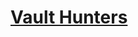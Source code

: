 # [Vault Hunters](https://4.bp.blogspot.com/-oVz6Dm4V4cY/XKfapotsZSI/AAAAAAAAE5c/9bTMgdUZCCY5vXyPyCm-LfqgrlHYcOkgwCKgBGAs/w4096-h2304-p-k-no-nu/borderlands-3-characters-uhdpaper.com-4K-15.jpg)

